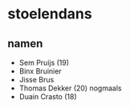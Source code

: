 # stoelendans

## namen

- Sem Pruijs (19)
- Binx Bruinier
- Jisse Brus
- Thomas Dekker (20) nogmaals
- Duain Crasto (18)
